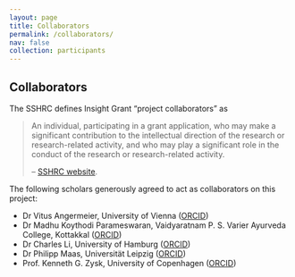 ```yaml
---
layout: page
title: Collaborators
permalink: /collaborators/
nav: false
collection: participants
---
```


## Collaborators

The SSHRC defines Insight Grant “project collaborators” as 

> An individual, participating in a grant application, who may make a significant contribution to the intellectual direction of the research  or research-related activity, and who may play a significant role in the conduct of the research or research-related activity. 
>
> – [SSHRC website](https://sshrc-crsh.canada.ca/en/funding/terminology.aspx#5).

The following scholars generously agreed to act as collaborators on this project:

- Dr Vitus Angermeier, University of Vienna ([ORCID](https://orcid.org/0000-0001-5424-7824))
- Dr Madhu Koythodi Parameswaran, Vaidyaratnam P. S. Varier Ayurveda College, Kottakkal ([ORCID](https://orcid.org/0000-0002-4854-4344))
- Dr Charles Li, University of Hamburg ([ORCID](https://orcid.org/0000-0001-8247-9374))
- Dr Philipp Maas, Universität Leipzig ([ORCID](https://orcid.org/0000-0003-1451-9439))
- Prof. Kenneth G. Zysk, University of Copenhagen ([ORCID](https://orcid.org/0000-0002-3253-7676))
